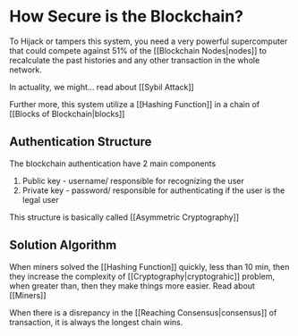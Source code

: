 # How Secure is the Blockchain?

To Hijack or tampers this system, you need a very powerful supercomputer that could compete against 51% of the [[Blockchain Nodes|nodes]] to recalculate the past histories and any other transaction in the whole network.

In actuality, we might... read about [[Sybil Attack]]

Further more, this system utilize a [[Hashing Function]] in a chain of [[Blocks of Blockchain|blocks]] 

## Authentication Structure
The blockchain authentication have 2 main components
1. Public key - username/ responsible for recognizing the user
2. Private key - password/ responsible for authenticating if the user is the legal user

This structure is basically called [[Asymmetric Cryptography]] 


## Solution Algorithm
When miners solved the [[Hashing Function]] quickly, less than 10 min, then they increase the complexity of [[Cryptography|cryptograhic]] problem, when greater than, then they make things more easier.  Read about [[Miners]]

When there is a disrepancy in the [[Reaching Consensus|consensus]] of transaction, it is always the longest chain wins. 
